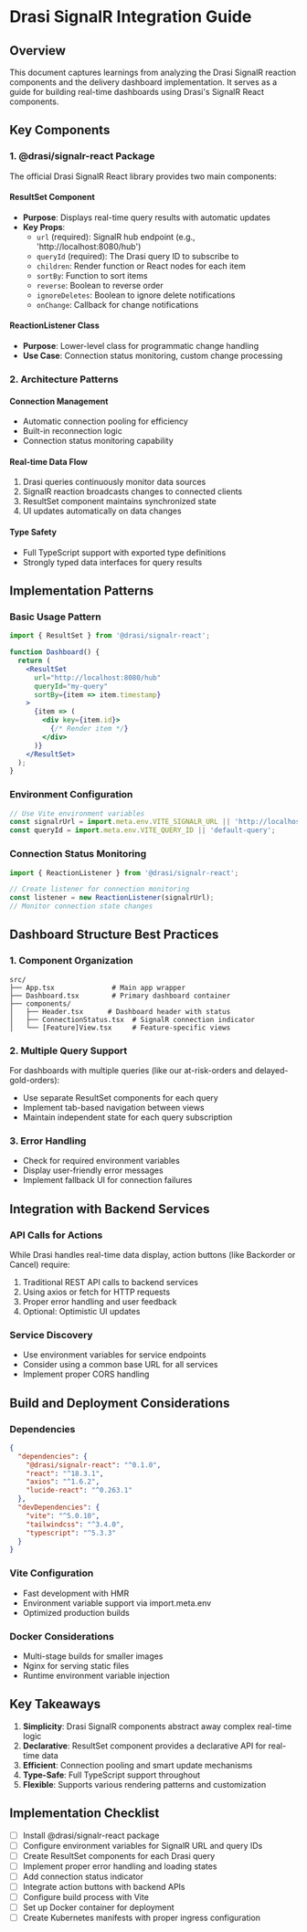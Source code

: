 # Drasi SignalR Integration Guide

## Overview

This document captures learnings from analyzing the Drasi SignalR reaction components and the delivery dashboard implementation. It serves as a guide for building real-time dashboards using Drasi's SignalR React components.

## Key Components

### 1. @drasi/signalr-react Package

The official Drasi SignalR React library provides two main components:

#### ResultSet Component
- **Purpose**: Displays real-time query results with automatic updates
- **Key Props**:
  - `url` (required): SignalR hub endpoint (e.g., 'http://localhost:8080/hub')
  - `queryId` (required): The Drasi query ID to subscribe to
  - `children`: Render function or React nodes for each item
  - `sortBy`: Function to sort items
  - `reverse`: Boolean to reverse order
  - `ignoreDeletes`: Boolean to ignore delete notifications
  - `onChange`: Callback for change notifications

#### ReactionListener Class
- **Purpose**: Lower-level class for programmatic change handling
- **Use Case**: Connection status monitoring, custom change processing

### 2. Architecture Patterns

#### Connection Management
- Automatic connection pooling for efficiency
- Built-in reconnection logic
- Connection status monitoring capability

#### Real-time Data Flow
1. Drasi queries continuously monitor data sources
2. SignalR reaction broadcasts changes to connected clients
3. ResultSet component maintains synchronized state
4. UI updates automatically on data changes

#### Type Safety
- Full TypeScript support with exported type definitions
- Strongly typed data interfaces for query results

## Implementation Patterns

### Basic Usage Pattern
```jsx
import { ResultSet } from '@drasi/signalr-react';

function Dashboard() {
  return (
    <ResultSet 
      url="http://localhost:8080/hub" 
      queryId="my-query"
      sortBy={item => item.timestamp}
    >
      {item => (
        <div key={item.id}>
          {/* Render item */}
        </div>
      )}
    </ResultSet>
  );
}
```

### Environment Configuration
```javascript
// Use Vite environment variables
const signalrUrl = import.meta.env.VITE_SIGNALR_URL || 'http://localhost:8080/hub';
const queryId = import.meta.env.VITE_QUERY_ID || 'default-query';
```

### Connection Status Monitoring
```javascript
import { ReactionListener } from '@drasi/signalr-react';

// Create listener for connection monitoring
const listener = new ReactionListener(signalrUrl);
// Monitor connection state changes
```

## Dashboard Structure Best Practices

### 1. Component Organization
```
src/
├── App.tsx              # Main app wrapper
├── Dashboard.tsx        # Primary dashboard container
├── components/
│   ├── Header.tsx      # Dashboard header with status
│   ├── ConnectionStatus.tsx  # SignalR connection indicator
│   └── [Feature]View.tsx     # Feature-specific views
```

### 2. Multiple Query Support
For dashboards with multiple queries (like our at-risk-orders and delayed-gold-orders):
- Use separate ResultSet components for each query
- Implement tab-based navigation between views
- Maintain independent state for each query subscription

### 3. Error Handling
- Check for required environment variables
- Display user-friendly error messages
- Implement fallback UI for connection failures

## Integration with Backend Services

### API Calls for Actions
While Drasi handles real-time data display, action buttons (like Backorder or Cancel) require:
1. Traditional REST API calls to backend services
2. Using axios or fetch for HTTP requests
3. Proper error handling and user feedback
4. Optional: Optimistic UI updates

### Service Discovery
- Use environment variables for service endpoints
- Consider using a common base URL for all services
- Implement proper CORS handling

## Build and Deployment Considerations

### Dependencies
```json
{
  "dependencies": {
    "@drasi/signalr-react": "^0.1.0",
    "react": "^18.3.1",
    "axios": "^1.6.2",
    "lucide-react": "^0.263.1"
  },
  "devDependencies": {
    "vite": "^5.0.10",
    "tailwindcss": "^3.4.0",
    "typescript": "^5.3.3"
  }
}
```

### Vite Configuration
- Fast development with HMR
- Environment variable support via import.meta.env
- Optimized production builds

### Docker Considerations
- Multi-stage builds for smaller images
- Nginx for serving static files
- Runtime environment variable injection

## Key Takeaways

1. **Simplicity**: Drasi SignalR components abstract away complex real-time logic
2. **Declarative**: ResultSet component provides a declarative API for real-time data
3. **Efficient**: Connection pooling and smart update mechanisms
4. **Type-Safe**: Full TypeScript support throughout
5. **Flexible**: Supports various rendering patterns and customization

## Implementation Checklist

- [ ] Install @drasi/signalr-react package
- [ ] Configure environment variables for SignalR URL and query IDs
- [ ] Create ResultSet components for each Drasi query
- [ ] Implement proper error handling and loading states
- [ ] Add connection status indicator
- [ ] Integrate action buttons with backend APIs
- [ ] Configure build process with Vite
- [ ] Set up Docker container for deployment
- [ ] Create Kubernetes manifests with proper ingress configuration